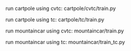 run cartpole using cvtc: cartpole/cvtc/train.py

run cartpole using tc: cartpole/tc/train.py

run mountaincar using cvtc: mountaincar/train.py

run mountaincar using tc: mountaincar/train_tc.py
